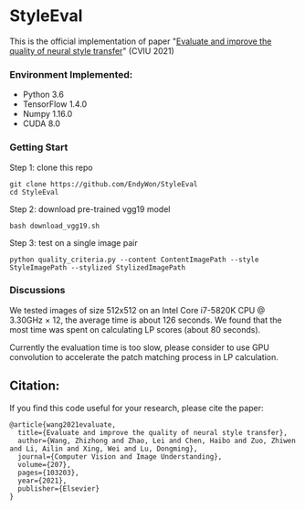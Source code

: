# StyleEval
This is the official implementation of paper "[Evaluate and improve the quality of neural style transfer](https://www.researchgate.net/publication/350184156_Evaluate_and_improve_the_quality_of_neural_style_transfer)" (CVIU 2021)

### Environment Implemented:
- Python 3.6
- TensorFlow 1.4.0
- Numpy 1.16.0
- CUDA 8.0

### Getting Start

Step 1: clone this repo


`git clone https://github.com/EndyWon/StyleEval`  
`cd StyleEval`


Step 2: download pre-trained vgg19 model


`bash download_vgg19.sh`

Step 3:  test on a single image pair

`python quality_criteria.py --content ContentImagePath --style StyleImagePath --stylized StylizedImagePath`

### Discussions

We tested images of size 512x512 on an Intel Core i7-5820K CPU @ 3.30GHz × 12, the average time is about 126 seconds. We found that the most time was spent on calculating LP scores (about 80 seconds).

Currently the evaluation time is too slow, please consider to use GPU convolution to accelerate the patch matching process in LP calculation.


## Citation:

If you find this code useful for your research, please cite the paper:

```
@article{wang2021evaluate,
  title={Evaluate and improve the quality of neural style transfer},
  author={Wang, Zhizhong and Zhao, Lei and Chen, Haibo and Zuo, Zhiwen and Li, Ailin and Xing, Wei and Lu, Dongming},
  journal={Computer Vision and Image Understanding},
  volume={207},
  pages={103203},
  year={2021},
  publisher={Elsevier}
}
```

